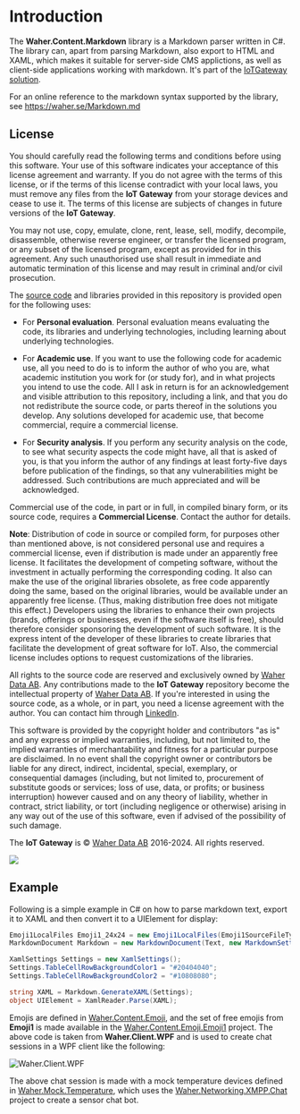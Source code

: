 ﻿Introduction
=============

The **Waher.Content.Markdown** library is a Markdown parser written in C#. The library can, apart from parsing Markdown, also export to HTML and XAML, 
which makes it suitable for server-side CMS applictions, as well as client-side applications working with markdown. 
It's part of the [IoTGateway solution](https://github.com/PeterWaher/IoTGateway).

For an online reference to the markdown syntax supported by the library, see <https://waher.se/Markdown.md>


## License

You should carefully read the following terms and conditions before using this software. Your use of this software indicates
your acceptance of this license agreement and warranty. If you do not agree with the terms of this license, or if the terms of this
license contradict with your local laws, you must remove any files from the **IoT Gateway** from your storage devices and cease to use it. 
The terms of this license are subjects of changes in future versions of the **IoT Gateway**.

You may not use, copy, emulate, clone, rent, lease, sell, modify, decompile, disassemble, otherwise reverse engineer, or transfer the
licensed program, or any subset of the licensed program, except as provided for in this agreement.  Any such unauthorised use shall
result in immediate and automatic termination of this license and may result in criminal and/or civil prosecution.

The [source code](https://github.com/PeterWaher/IoTGateway) and libraries provided in this repository is provided open for the following uses:

* For **Personal evaluation**. Personal evaluation means evaluating the code, its libraries and underlying technologies, including learning 
	about underlying technologies.

* For **Academic use**. If you want to use the following code for academic use, all you need to do is to inform the author of who you are, what 
	academic institution you work for (or study for), and in what projects you intend to use the code. All I ask in return is for an 
	acknowledgement and visible attribution to this repository, including a link, and that you do not redistribute the source code, or parts thereof 
	in the solutions you develop. Any solutions developed for academic use, that become commercial, require a commercial license.

* For **Security analysis**. If you perform any security analysis on the code, to see what security aspects the code might have, all that is 
	asked of you, is that you inform the author of any findings at least forty-five days before publication of the findings, so that any vulnerabilities 
	might be addressed. Such contributions are much appreciated and will be acknowledged.

Commercial use of the code, in part or in full, in compiled binary form, or its source code, requires
a **Commercial License**. Contact the author for details.

**Note**: Distribution of code in source or compiled form, for purposes other than mentioned
above, is not considered personal use and requires a commercial license, even if distribution 
is made under an apparently free license. It facilitates the development of competing 
software, without the investment in actually performing the corresponding coding. It also 
can make the use of the original libraries obsolete, as free code apparently doing the same, 
based on the original libraries, would be available under an apparently free license. (Thus, 
making distribution free does not mitigate this effect.) Developers using the libraries to 
enhance their own projects (brands, offerings or businesses, even if the software itself is 
free), should therefore consider sponsoring the development of such software. It is the 
express intent of the developer of these libraries to create libraries that facilitate the 
development of great software for IoT. Also, the commercial license includes options to 
request customizations of the libraries.

All rights to the source code are reserved and exclusively owned by [Waher Data AB](http://waher.se/). 
Any contributions made to the **IoT Gateway** repository become the intellectual property of [Waher Data AB](http://waher.se/).
If you're interested in using the source code, as a whole, or in part, you need a license agreement 
with the author. You can contact him through [LinkedIn](http://waher.se/).

This software is provided by the copyright holder and contributors "as is" and any express or implied warranties, including, but not limited to, 
the implied warranties of merchantability and fitness for a particular purpose are disclaimed. In no event shall the copyright owner or contributors 
be liable for any direct, indirect, incidental, special, exemplary, or consequential damages (including, but not limited to, procurement of substitute 
goods or services; loss of use, data, or profits; or business interruption) however caused and on any theory of liability, whether in contract, strict 
liability, or tort (including negligence or otherwise) arising in any way out of the use of this software, even if advised of the possibility of such 
damage.

The **IoT Gateway** is &copy; [Waher Data AB](http://waher.se/) 2016-2024. All rights reserved.
 
[![](../../Images/logo-WaherDataAB-300x58.png)](http://waher.se/)


## Example

Following is a simple example in C# on how to parse markdown text, export it to XAML and then convert it to a UIElement for display:

```csharp
Emoji1LocalFiles Emoji1_24x24 = new Emoji1LocalFiles(Emoji1SourceFileType.Png64, 24, 24, "pack://siteoforigin:,,,/Graphics/Emoji1/png/64x64/%FILENAME%");
MarkdownDocument Markdown = new MarkdownDocument(Text, new MarkdownSettings(Emoji1_24x24, false));

XamlSettings Settings = new XamlSettings();
Settings.TableCellRowBackgroundColor1 = "#20404040";
Settings.TableCellRowBackgroundColor2 = "#10808080";

string XAML = Markdown.GenerateXAML(Settings);
object UIElement = XamlReader.Parse(XAML);
```

Emojis are defined in [Waher.Content.Emoji](../../Content/Waher.Content.Emoji), and the set of free emojis from **Emoji1** is made available in the
[Waher.Content.Emoji.Emoji1](../../Content/Waher.Content.Emoji.Emoji1) project. The above code is taken from **Waher.Client.WPF** and is used to create 
chat sessions in a WPF client like the following:

![Waher.Client.WPF](../../Images/Waher.Client.WPF.1.png)

The above chat session is made with a mock temperature devices defined in [Waher.Mock.Temperature](../../Mocks/Waher.Mock.Temperature), which
uses the [Waher.Networking.XMPP.Chat](../../Networking/Waher.Networking.XMPP.Chat) project to create a sensor chat bot.